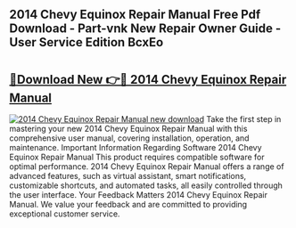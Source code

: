 ## 2014 Chevy Equinox Repair Manual Free Pdf Download - Part-vnk New Repair Owner Guide - User Service Edition BcxEo

# <h2><a href="http://bc31652.oget.top/?id=2014+Chevy+Equinox+Repair+Manual">🔗Download New 👉🔴 2014 Chevy Equinox Repair Manual</a></h2>

[![2014 Chevy Equinox Repair Manual new download](https://i.imgur.com/5g1atiW.png)](http://bc31652.oget.top/?id=2014+Chevy+Equinox+Repair+Manual)
Take the first step in mastering your new 2014 Chevy Equinox Repair Manual with this comprehensive user manual, covering installation, operation, and maintenance. Important Information Regarding Software 2014 Chevy Equinox Repair Manual This product requires compatible software for optimal performance. 2014 Chevy Equinox Repair Manual offers a range of advanced features, such as virtual assistant, smart notifications, customizable shortcuts, and automated tasks, all easily controlled through the user interface. Your Feedback Matters 2014 Chevy Equinox Repair Manual. We value your feedback and are committed to providing exceptional customer service.
